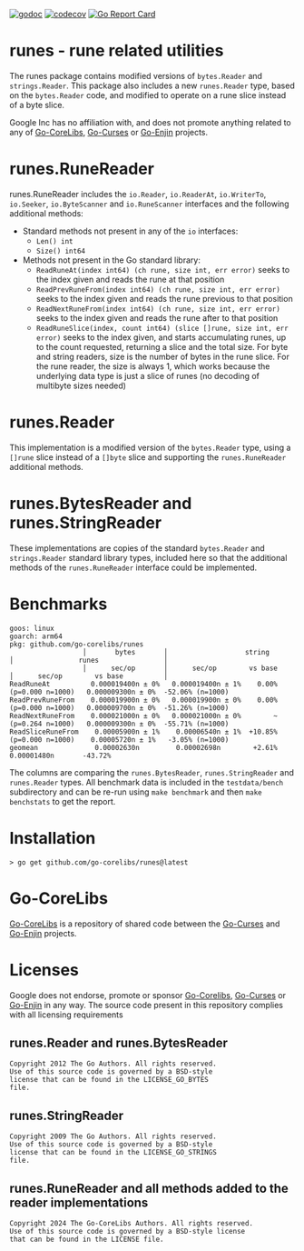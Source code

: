 [![godoc](https://img.shields.io/badge/godoc-reference-blue.svg)](https://pkg.go.dev/github.com/go-corelibs/runes)
[![codecov](https://codecov.io/gh/go-corelibs/runes/graph/badge.svg?token=DyfDIqzlBJ)](https://codecov.io/gh/go-corelibs/runes)
[![Go Report Card](https://goreportcard.com/badge/github.com/go-corelibs/runes)](https://goreportcard.com/report/github.com/go-corelibs/runes)

# runes - rune related utilities

The runes package contains modified versions of `bytes.Reader` and
`strings.Reader`. This package also includes a new `runes.Reader` type, based
on the `bytes.Reader` code, and modified to operate on a rune slice instead of
a byte slice.

Google Inc has no affiliation with, and does not promote anything related to
any of [Go-CoreLibs], [Go-Curses] or [Go-Enjin] projects. 

# runes.RuneReader

runes.RuneReader includes the `io.Reader`, `io.ReaderAt`, `io.WriterTo`,
`io.Seeker`, `io.ByteScanner` and `io.RuneScanner` interfaces and the following
additional methods:

* Standard methods not present in any of the `io` interfaces:
  * `Len() int`
  * `Size() int64`
* Methods not present in the Go standard library:
  * `ReadRuneAt(index int64) (ch rune, size int, err error)`
    seeks to the index given and reads the rune at that position
  * `ReadPrevRuneFrom(index int64) (ch rune, size int, err error)`
    seeks to the index given and reads the rune previous to that position
  * `ReadNextRuneFrom(index int64) (ch rune, size int, err error)`
    seeks to the index given and reads the rune after to that position
  * `ReadRuneSlice(index, count int64) (slice []rune, size int, err error)`
    seeks to the index given, and starts accumulating runes, up to the count
    requested, returning a slice and the total size. For byte and string
    readers, size is the number of bytes in the rune slice. For the rune reader,
    the size is always 1, which works because the underlying data type is just a
    slice of runes (no decoding of multibyte sizes needed)

# runes.Reader

This implementation is a modified version of the `bytes.Reader` type, using a
`[]rune` slice instead of a `[]byte` slice and supporting the `runes.RuneReader`
additional methods.

# runes.BytesReader and runes.StringReader

These implementations are copies of the standard `bytes.Reader` and
`strings.Reader` standard library types, included here so that the additional
methods of the `runes.RuneReader` interface could be implemented.

# Benchmarks

```
goos: linux
goarch: arm64
pkg: github.com/go-corelibs/runes
                  │       bytes       │                   string                    │                runes                │
                  │      sec/op       │      sec/op        vs base                  │      sec/op        vs base          │
ReadRuneAt          0.000019400n ± 0%   0.000019400n ± 1%    0.00% (p=0.000 n=1000)   0.000009300n ± 0%  -52.06% (n=1000)
ReadPrevRuneFrom    0.000019900n ± 0%   0.000019900n ± 0%    0.00% (p=0.000 n=1000)   0.000009700n ± 0%  -51.26% (n=1000)
ReadNextRuneFrom    0.000021000n ± 0%   0.000021000n ± 0%        ~ (p=0.264 n=1000)   0.000009300n ± 0%  -55.71% (n=1000)
ReadSliceRuneFrom    0.00005900n ± 1%    0.00006540n ± 1%  +10.85% (p=0.000 n=1000)    0.00005720n ± 1%   -3.05% (n=1000)
geomean              0.00002630n         0.00002698n        +2.61%                     0.00001480n       -43.72%
```

The columns are comparing the `runes.BytesReader`, `runes.StringReader` and
`runes.Reader` types. All benchmark data is included in the `testdata/bench`
subdirectory and can be re-run using `make benchmark` and then `make benchstats`
to get the report.

# Installation

``` shell
> go get github.com/go-corelibs/runes@latest
```

# Go-CoreLibs

[Go-CoreLibs] is a repository of shared code between the [Go-Curses] and
[Go-Enjin] projects.

# Licenses

Google does not endorse, promote or sponsor [Go-Corelibs], [Go-Curses] or
[Go-Enjin] in any way. The source code present in this repository complies with
all licensing requirements

## runes.Reader and runes.BytesReader

```
Copyright 2012 The Go Authors. All rights reserved.
Use of this source code is governed by a BSD-style
license that can be found in the LICENSE_GO_BYTES
file.
```

## runes.StringReader

```
Copyright 2009 The Go Authors. All rights reserved.
Use of this source code is governed by a BSD-style
license that can be found in the LICENSE_GO_STRINGS
file.
```

## runes.RuneReader and all methods added to the reader implementations

```
Copyright 2024 The Go-CoreLibs Authors. All rights reserved.
Use of this source code is governed by a BSD-style license
that can be found in the LICENSE file.
```

[Go-CoreLibs]: https://github.com/go-corelibs
[Go-Curses]: https://github.com/go-curses
[Go-Enjin]: https://github.com/go-enjin
